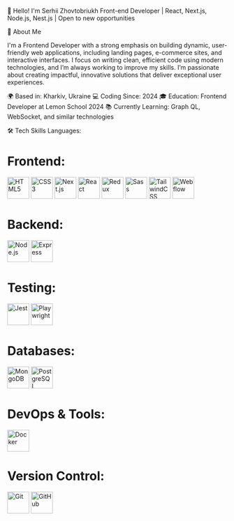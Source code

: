 👋 Hello! I'm Serhii Zhovtobriukh Front-end Developer | React, Next.js, Node.js, Nest.js | Open to new opportunities

🚀 About Me

I'm a Frontend Developer with a strong emphasis on building dynamic, user-friendly web applications, including landing pages, e-commerce sites, and interactive interfaces. I focus on writing clean, efficient code using modern technologies, and I’m always working to improve my skills. I’m passionate about creating impactful, innovative solutions that deliver exceptional user experiences.

🌍 Based in: Kharkiv, Ukraine 💻 Coding Since: 2024 🎓 Education: Frontend Developer at Lemon School 2024 📚 Currently Learning: Graph QL, WebSocket, and similar technologies

🛠️ Tech Skills Languages:
# Frontend:
<img src="https://upload.wikimedia.org/wikipedia/commons/thumb/6/61/HTML5_logo.svg/600px-HTML5_logo.svg.png" alt="HTML5" width="50"/>
<img src="https://upload.wikimedia.org/wikipedia/commons/6/62/CSS3_logo.svg" alt="CSS3" width="50"/>
<img src="https://upload.wikimedia.org/wikipedia/commons/a/a3/Nextjs-logo.svg" alt="Next.js" width="50"/>
<img src="https://upload.wikimedia.org/wikipedia/commons/a/a7/React-icon.svg" alt="React" width="50"/>
<img src="https://upload.wikimedia.org/wikipedia/commons/8/8f/Redux_Logo.png" alt="Redux" width="50"/>
<img src="https://upload.wikimedia.org/wikipedia/commons/9/96/Sass_Logo_Color.svg" alt="Sass" width="50"/>
<img src="https://upload.wikimedia.org/wikipedia/commons/a/a4/Tailwind_CSS_Logo.svg" alt="TailwindCSS" width="50"/>
<img src="https://upload.wikimedia.org/wikipedia/commons/4/45/Webflow_Logo.svg" alt="Webflow" width="50"/>

# Backend:
<img src="https://upload.wikimedia.org/wikipedia/commons/6/64/Node.js_logo_2015.svg" alt="Node.js" width="50"/>
<img src="https://upload.wikimedia.org/wikipedia/commons/6/64/Expressjs.png" alt="Express" width="50"/>

# Testing:
<img src="https://upload.wikimedia.org/wikipedia/commons/a/a7/Jest.svg" alt="Jest" width="50"/>
<img src="https://playwright.dev/img/logo-large.png" alt="Playwright" width="50"/>

# Databases:
<img src="https://upload.wikimedia.org/wikipedia/commons/4/4e/MongoDB_Logo_2021.svg" alt="MongoDB" width="50"/>
<img src="https://upload.wikimedia.org/wikipedia/commons/2/29/Postgresql_elephant.svg" alt="PostgreSQL" width="50"/>

# DevOps & Tools:
<img src="https://upload.wikimedia.org/wikipedia/commons/4/4e/Docker_Logo.png" alt="Docker" width="50"/>

# Version Control:
<img src="https://upload.wikimedia.org/wikipedia/commons/9/91/Git_logo.svg" alt="Git" width="50"/>
<img src="https://upload.wikimedia.org/wikipedia/commons/9/91/Octicons-mark-github.svg" alt="GitHub" width="50"/>

